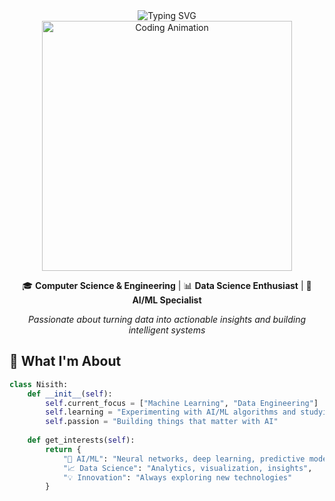 <div align="center">
  <img src="https://readme-typing-svg.herokuapp.com?font=Orbitron&size=40&pause=1000&color=00D9FF&center=true&vCenter=true&width=600&lines=Hey+there!+👋;I'm+Nisith;AI%2FML+Enthusiast;Computer+Science+Student;Building+the+Future+🚀" alt="Typing SVG" />
</div>

<div align="center">
  <img src="https://media.giphy.com/media/qgQUggAC3Pfv687qPC/giphy.gif" width="400" alt="Coding Animation"/>
</div>

<!-- Static header image fallback -->
<!-- <div align="center">
  <img src="images/Futuristic Gym and Music Fusion.png" alt="Header Image" style="width: 100%; max-width: 1584px; height: auto;" />
</div> -->
<div align="center">
  
🎓 **Computer Science & Engineering** | 📊 **Data Science Enthusiast** | 🤖 **AI/ML Specialist**

*Passionate about turning data into actionable insights and building intelligent systems*
  
</div>

## 🚀 What I'm About

```python
class Nisith:
    def __init__(self):
        self.current_focus = ["Machine Learning", "Data Engineering"]
        self.learning = "Experimenting with AI/ML algorithms and studying as a final year Computer Science undergraduate"
        self.passion = "Building things that matter with AI"
        
    def get_interests(self):
        return {
            "🧠 AI/ML": "Neural networks, deep learning, predictive models",
            "📈 Data Science": "Analytics, visualization, insights",
            "💡 Innovation": "Always exploring new technologies"
        }
```
